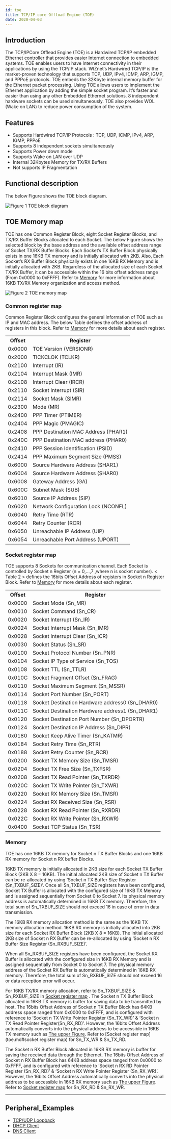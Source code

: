 ```yaml
---
id: toe
title: TCP/IP core Offload Engine (TOE)
date: 2020-04-03
---
```


## Introduction

The TCP/IPCore Offlead Engine (TOE) is a Hardwired TCP/IP embedded Ethernet controller that provides easier Internet connection to embedded systems. TOE enables users to have Internet connectivity in their applications by using the TCP/IP stack. 
WIZnet‘s Hardwired TCP/IP is the market-proven technology that supports TCP, UDP, IPv4, ICMP, ARP, IGMP, and PPPoE protocols. TOE embeds the 32Kbyte internal memory buffer for the Ethernet packet processing. Using TOE allows users to implement the Ethernet application by adding the simple socket program. It’s faster and easier than using any other Embedded Ethernet solutions. 8 independent hardware sockets can be used simultaneously.
TOE also provides WOL (Wake on LAN) to reduce power consumption of the system.

## Features 

*	Supports Hardwired TCP/IP Protocols : TCP, UDP, ICMP, IPv4, ARP, IGMP, PPPoE
*	Supports 8 independent sockets simultaneously
*	Supports Power down mode
*	Supports Wake on LAN over UDP
*	Internal 32Kbytes Memory for TX/RX Buffers
*	Not supports IP Fragmentation

## Functional description

The below Figure shows the TOE block diagram.

![](/img/products/w7500p/peripheral/wztoe_diagram.gif "Figure 1 TOE block diagram")

## TOE Memory map

TOE has one Common Register Block, eight Socket Register Blocks, and TX/RX Buffer Blocks allocated to each Socket. The below Figure shows the selected block by the base address and the available offset address range of Socket TX/RX Buffer Blocks. Each Socket’s TX Buffer Block physically exists in one 16KB TX memory and is initially allocated with 2KB. Also, Each Socket’s RX Buffer Block physically exists in one 16KB RX Memory and is initially allocated with 2KB.
Regardless of the allocated size of each Socket TX/RX Buffer, it can be accessible within the 16 bits offset address range (From 0x0000 to 0xFFFF).
Refer to [Memory](toe.md#memory) for more information about 16KB TX/RX Memory organization and access method.

![](/img/products/w7500p/peripheral/wztoe_memory_map.jpg "Figure 2 TOE memory map ")

### Common register map

Common Register Block configures the general information of TOE such as IP and MAC address. The below Table defines the offset address of registers in this block. Refer to [Memory](toe.md#memory) for more details about each register.


<table class="tg">
  <tr>
    <th class="tg-s6z2">Offset<br />  </th>
    <th class="tg-s6z2">Register<br />  </th>
  </tr>
  <tr>
    <td class="tg-s6z2">0x0000<br />  </td>
    <td class="tg-s6z2">TOE Version (VERSIONR)<br />  </td>
  </tr>
  <tr>
    <td class="tg-s6z2">0x2000<br /></td>
    <td class="tg-s6z2">TICKCLOK (TCLKR)<br />  </td>
  </tr>
  <tr>
    <td class="tg-s6z2">0x2100<br />  </td>
    <td class="tg-s6z2">Interrupt (IR)<br />  </td>
  </tr>
  <tr>
    <td class="tg-s6z2">0x2104<br />  </td>
    <td class="tg-s6z2">Interrupt Mask (IMR)<br />  </td>
  </tr>
  <tr>
    <td class="tg-s6z2">0x2108<br />  </td>
    <td class="tg-s6z2">Interrupt Clear (IRCR)<br />  </td>
  </tr>
  <tr>
    <td class="tg-s6z2">0x2110<br />  </td>
    <td class="tg-s6z2">Socket Interrupt (SIR)<br />  </td>
  </tr>
  <tr>
    <td class="tg-s6z2">0x2114<br />  </td>
    <td class="tg-s6z2">Socket Mask (SIMR)<br />  </td>
  </tr>
  <tr>
    <td class="tg-s6z2">0x2300<br />  </td>
    <td class="tg-s6z2">Mode (MR)<br />  </td>
  </tr>
  <tr>
    <td class="tg-s6z2">0x2400<br />  </td>
    <td class="tg-s6z2">PPP Timer (PTIMER)<br />  </td>
  </tr>
  <tr>
    <td class="tg-s6z2">0x2404<br />  </td>
    <td class="tg-s6z2">PPP Magic (PMAGIC)<br />  </td>
  </tr>
  <tr>
    <td class="tg-s6z2">0x2408<br />  </td>
    <td class="tg-s6z2">PPP Destination MAC Address (PHAR1)<br />  </td>
  </tr>
  <tr>
    <td class="tg-s6z2">0x240C<br />  </td>
    <td class="tg-s6z2">PPP Destination MAC address (PHAR0)<br />  </td>
  </tr>
  <tr>
    <td class="tg-s6z2">0x2410<br />  </td>
    <td class="tg-s6z2">PPP Session Identification (PSID)<br />  </td>
  </tr>
  <tr>
    <td class="tg-s6z2">0x2414<br />  </td>
    <td class="tg-s6z2">PPP Maximum Segment Size (PMSS)<br />  </td>
  </tr>
  <tr>
    <td class="tg-s6z2">0x6000<br />  </td>
    <td class="tg-s6z2">Source Hardware Address (SHAR1)<br />  </td>
  </tr>
  <tr>
    <td class="tg-s6z2">0x6004<br />  </td>
    <td class="tg-s6z2">Source Hardware Address (SHAR0)<br />  </td>
  </tr>
  <tr>
    <td class="tg-s6z2">0x6008<br />  </td>
    <td class="tg-s6z2">Gateway Address (GA)<br />  </td>
  </tr>
  <tr>
    <td class="tg-s6z2">0x600C<br />  </td>
    <td class="tg-s6z2">Subnet Mask (SUB)<br />  </td>
  </tr>
  <tr>
    <td class="tg-s6z2">0x6010<br />  </td>
    <td class="tg-s6z2">Source IP Address (SIP)</td>
  </tr>
  <tr>
    <td class="tg-s6z2">0x6020<br />  </td>
    <td class="tg-s6z2">Network Configuration Lock (NCONFL)<br />  </td>
  </tr>
  <tr>
    <td class="tg-s6z2">0x6040<br />  </td>
    <td class="tg-s6z2">Retry Time (RTR)<br />  </td>
  </tr>
  <tr>
    <td class="tg-s6z2">0x6044<br />  </td>
    <td class="tg-s6z2">Retry Counter (RCR)<br />  </td>
  </tr>
  <tr>
    <td class="tg-s6z2">0x6050<br />  </td>
    <td class="tg-s6z2">Unreachable IP Address (UIP)<br />  </td>
  </tr>
  <tr>
    <td class="tg-031e">0x6054<br />  </td>
    <td class="tg-031e">Unreachable Port Address (UPORT)</td>
  </tr>
</table>

### Socket register map

TOE supports 8 Sockets for communication channel. Each Socket is controlled by Socket n Register (n = 0,…,7  ,where n is socket number). < Table 2 > defines the 16bits Offset Address of registers in Socket n Register Block.
Refer to [Memory](toe.md#memory) for more details about each register.


<table class="tg">
  <tr>
    <th class="tg-s6z2">Offset<br />  </th>
    <th class="tg-s6z2">Register<br />  </th>
  </tr>
  <tr>
    <td class="tg-s6z2">0x0000<br />  </td>
    <td class="tg-s6z2">Socket Mode (Sn_MR)<br />  </td>
  </tr>
  <tr>
    <td class="tg-s6z2">0x0010<br />  </td>
    <td class="tg-s6z2">Socket Command (Sn_CR)<br />  </td>
  </tr>
  <tr>
    <td class="tg-s6z2">0x0020<br />  </td>
    <td class="tg-s6z2">Socket Interrupt (Sn_IR)<br />  </td>
  </tr>
  <tr>
    <td class="tg-s6z2">0x0024<br />  </td>
    <td class="tg-s6z2">Socket Interrupt Mask (Sn_IMR)<br />  </td>
  </tr>
  <tr>
    <td class="tg-s6z2">0x0028<br />  </td>
    <td class="tg-s6z2">Socket Interrupt Clear (Sn_ICR)<br />  </td>
  </tr>
  <tr>
    <td class="tg-s6z2">0x0030<br />  </td>
    <td class="tg-s6z2">Socket Status (Sn_SR)<br />  </td>
  </tr>
  <tr>
    <td class="tg-s6z2">0x0100<br />  </td>
    <td class="tg-s6z2">Socket Protocol Number (Sn_PNR)<br />  </td>
  </tr>
  <tr>
    <td class="tg-s6z2">0x0104<br />  </td>
    <td class="tg-s6z2">Socket IP Type of Service (Sn_TOS)<br />  </td>
  </tr>
  <tr>
    <td class="tg-s6z2">0x0108<br />  </td>
    <td class="tg-s6z2">Socket TTL (Sn_TTLR)<br />  </td>
  </tr>
  <tr>
    <td class="tg-s6z2">0x010C<br />  </td>
    <td class="tg-s6z2">Socket Fragment Offset (Sn_FRAG)<br />  </td>
  </tr>
  <tr>
    <td class="tg-s6z2">0x0110<br />  </td>
    <td class="tg-s6z2">Socket Maximum Segment (Sn_MSSR)<br />  </td>
  </tr>
  <tr>
    <td class="tg-s6z2">0x0114<br />  </td>
    <td class="tg-s6z2">Socket Port Number (Sn_PORT)<br />  </td>
  </tr>
  <tr>
    <td class="tg-s6z2">0x0118<br />  </td>
    <td class="tg-s6z2">Socket Destination Hardware address0 (Sn_DHAR0)<br />  </td>
  </tr>
  <tr>
    <td class="tg-s6z2">0x011C<br />  </td>
    <td class="tg-s6z2">Socket Destination Hardware address1 (Sn_DHAR1)<br />  </td>
  </tr>
  <tr>
    <td class="tg-s6z2">0x0120<br />  </td>
    <td class="tg-s6z2">Socket Destination Port Number (Sn_DPORTR)<br />  </td>
  </tr>
  <tr>
    <td class="tg-s6z2">0x0124<br />  </td>
    <td class="tg-s6z2">Socket Destination IP Address (Sn_DIPR)<br />  </td>
  </tr>
  <tr>
    <td class="tg-s6z2">0x0180<br />  </td>
    <td class="tg-s6z2">Socket Keep Alive Timer (Sn_KATMR)<br />  </td>
  </tr>
  <tr>
    <td class="tg-s6z2">0x0184<br />  </td>
    <td class="tg-s6z2">Socket Retry Time (Sn_RTR)<br />  </td>
  </tr>
  <tr>
    <td class="tg-s6z2">0x0188<br />  </td>
    <td class="tg-s6z2">Socket Retry Counter (Sn_RCR)<br />  </td>
  </tr>
  <tr>
    <td class="tg-s6z2">0x0200<br />  </td>
    <td class="tg-s6z2">Socket TX Memory Size (Sn_TMSR)<br />  </td>
  </tr>
  <tr>
    <td class="tg-s6z2">0x0204<br />  </td>
    <td class="tg-s6z2">Socket TX Free Size (Sn_TXFSR)<br />  </td>
  </tr>
  <tr>
    <td class="tg-s6z2">0x0208<br />  </td>
    <td class="tg-s6z2">Socket TX Read Pointer (Sn_TXRDR)<br />  </td>
  </tr>
  <tr>
    <td class="tg-s6z2">0x020C<br />  </td>
    <td class="tg-s6z2">Socket TX Write Pointer (Sn_TXWR)<br />  </td>
  </tr>
  <tr>
    <td class="tg-s6z2">0x0220<br />  </td>
    <td class="tg-s6z2">Socket RX Memory Size (Sn_TMSR)<br />  </td>
  </tr>
  <tr>
    <td class="tg-s6z2">0x0224<br />  </td>
    <td class="tg-s6z2">Socket RX Received Size (Sn_RSR)<br />  </td>
  </tr>
  <tr>
    <td class="tg-s6z2">0x0228<br />  </td>
    <td class="tg-s6z2">Socket RX Read Pointer (Sn_RXRDR)<br />  </td>
  </tr>
  <tr>
    <td class="tg-s6z2">0x022C<br />  </td>
    <td class="tg-s6z2">Socket RX Write Pointer (Sn_RXWR)<br />  </td>
  </tr>
  <tr>
    <td class="tg-s6z2">0x0400<br />  </td>
    <td class="tg-s6z2">Socket TCP Status (Sn_TSR)<br />  </td>
  </tr>
</table>

### Memory

TOE has one 16KB TX memory for Socket n TX Buffer Blocks and one 16KB RX memory for Socket n RX buffer Blocks.

16KB TX memory is initially allocated in 2KB size for each Socket TX Buffer Block (2KB X 8 = 16KB). The initial allocated 2KB size of Socket n TX Buffer can be re-allocated by using ‘Socket n TX Buffer Size Register (Sn_TXBUF_SIZE)’.
Once all Sn_TXBUF_SIZE registers have been configured, Socket TX Buffer is allocated with the configured size of 16KB TX Memory and is assigned sequentially from Socket 0 to Socket 7. Its physical memory address is automatically determined in 16KB TX memory. Therefore, the total sum of Sn_TXBUF_SIZE should not exceed 16 in case of error in data transmission.

The 16KB RX memory allocation method is the same as the 16KB TX memory allocation method. 16KB RX memory is initially allocated into 2KB size for each Socket RX Buffer Block (2KB X 8 = 16KB). The initial allocated 2KB size of Socket n RX Buffer can be re-allocated by using ‘Socket n RX Buffer Size Register (Sn_RXBUF_SIZE)’.
	
When all Sn_RXBUF_SIZE registers have been configured, the Socket RX Buffer is allocated with the configured size in 16KB RX Memory and is assigned sequentially from Socket 0 to Socket 7. The physical memory address of the Socket RX Buffer is automatically determined in 16KB RX memory. Therefore, the total sum of Sn_RXBUF_SIZE should not exceed 16 or data reception error will occur. 

For 16KB TX/RX memory allocation, refer to Sn_TXBUF_SIZE & Sn_RXBUF_SIZE in [Socket register map](toe.md#socket_register_map) . The Socket n TX Buffer Block allocated in 16KB TX memory is buffer for saving data to be transmitted by host. The 16bits Offset Address of Socket n TX Buffer Block has 64KB address space ranged from 0x0000 to 0xFFFF, and is configured with reference to ‘Socket n TX Write Pointer Register (Sn_TX_WR)’ & ‘Socket n TX Read Pointer Register(Sn_RX_RD)’. However, the 16bits Offset Address automatically converts into the physical address to be accessible in 16KB TX memory such as [The upper Figure](/img/products/w7500p/peripheral/wztoe_memory_map.jpg). Refer to [Socket register map](toe.md#socket register map) for Sn_TX_WR & Sn_TX_RD.

The Socket n RX Buffer Block allocated in 16KB RX memory is buffer for saving the received data through the Ethernet. The 16bits Offset Address of Socket n RX Buffer Block has 64KB address space ranged from 0x0000 to 0xFFFF, and is configured with reference to ‘Socket n RX RD Pointer Register (Sn_RX_RD)’ & ‘Socket n RX Write Pointer Register (Sn_RX_WR)’. However, the 16bits Offset Address automatically converts into the physical address to be accessible in 16KB RX memory such as [The upper Figure](/img/products/w7500p/peripheral/wztoe_memory_map.jpg). Refer to [Socket register map](toe.md#socket_register_map) for Sn_RX_RD & Sn_RX_WR.

------------------------------

## Peripheral_Examples
- [TCP/UDP Loopback](Loopback.md)
- [DHCP Client](dhcpclient.md)
- [DNS Client](dnsclient.md)
